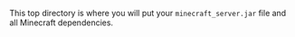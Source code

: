 This top directory is where you will put your `minecraft_server.jar` file and all Minecraft dependencies.
